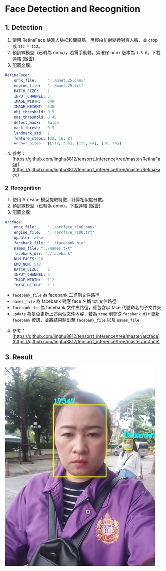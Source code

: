 # Face Detection and Recognition

## 1. Detection
1. 使用 RetinaFace 檢測人臉框和關鍵點，再經由仿射變換對齊人臉，並 crop 成 `112 * 112`。
2. 預訓練模型（已轉為 onnx），若需手動轉，須確保 onnx 版本為 `1.5.0`。下載連結 ([微雲](https://share.weiyun.com/S0VC2Uhc))
3. [配置文檔](./config_retinaface.yaml)， 
```yaml
RetinaFace:
    onnx_file:     "../mnet.25.onnx"
    engine_file:   "../mnet.25.trt"
    BATCH_SIZE:    1
    INPUT_CHANNEL: 3
    IMAGE_WIDTH:   640
    IMAGE_HEIGHT:  640
    obj_threshold: 0.5
    nms_threshold: 0.45
    detect_mask:   False
    mask_thresh:   0.5
    landmark_std:  1
    feature_steps: [32, 16, 8]
    anchor_sizes:  [[512, 256], [128, 64], [32, 16]]
```
4. 參考：[https://github.com/linghu8812/tensorrt_inference/tree/master/RetinaFace](https://github.com/linghu8812/tensorrt_inference/tree/master/RetinaFace)

### 2. Recognition
1. 使用 ArcFace 模型提取特徵，計算相似度分數。
2. 預訓練模型（已轉為 onnx）。下載連結 ([微雲](https://share.weiyun.com/UzqufBpM))
3. [配置文檔](./config_arcface.yaml)，  
```yaml
arcface:
    onnx_file:     "../arcface_r100.onnx"
    engine_file:   "../arcface_r100.trt"
    update: false
    facebank_file: "../facebank.bin"
    names_file: "../names.txt"
    facebank_dir: "./facebank"
    NUM_FACES: 10
    EMB_NUM: 512
    BATCH_SIZE:    1
    INPUT_CHANNEL: 3
    IMAGE_WIDTH:   112
    IMAGE_HEIGHT:  112
```  
- `facebank_file` 為 facebank 二進制文件路徑
- `names_file` 為 facebank 對應 face 名稱 txt 文件路徑
- `facebank_dir` 為 facebank 文件夾路徑，應包含以 face 代號命名的子文件夾
- `update` 為是否更新上述兩個文件內容，若為 `true` 則會從 `facebank_dir` 更新 `facebank` 資訊，並將結果輸出至 `facebank_file` 以及 `names_file`
4. 參考：[https://github.com/linghu8812/tensorrt_inference/tree/master/arcface](https://github.com/linghu8812/tensorrt_inference/tree/master/arcface)

## 3. Result
![result](./results/rec.jpg)
